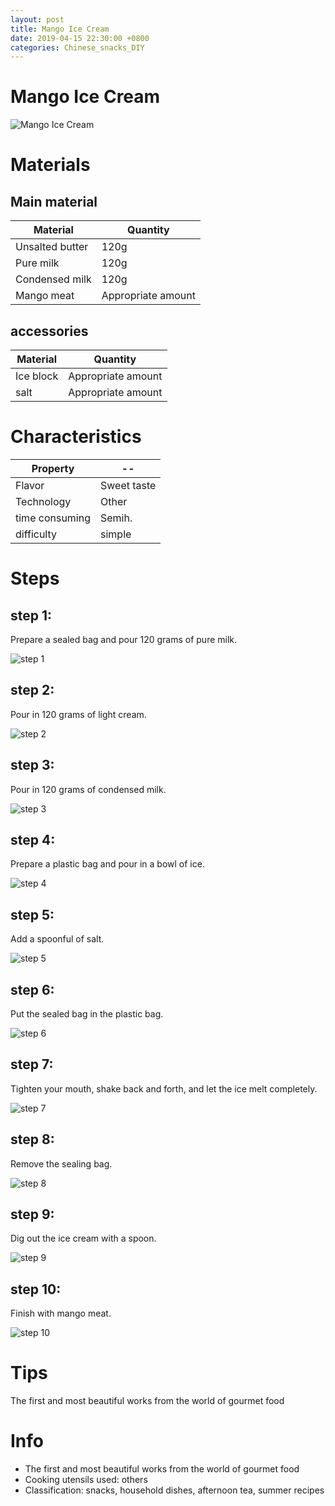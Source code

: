 ```yaml
---
layout: post
title: Mango Ice Cream
date: 2019-04-15 22:30:00 +0800
categories: Chinese_snacks_DIY
---
```


# Mango Ice Cream

![Mango Ice Cream]({{site.baseurl}}/img/401311/401311.jpg)

# Materials


## Main material

Material|Quantity
--|--
Unsalted butter|120g
Pure milk|120g
Condensed milk|120g
Mango meat|Appropriate amount

## accessories

Material|Quantity
--|--
Ice block|Appropriate amount
salt|Appropriate amount

# Characteristics

Property|--
--|--
Flavor|Sweet taste
Technology|Other
time consuming|Semih.
difficulty|simple

# Steps

## step 1:

Prepare a sealed bag and pour 120 grams of pure milk.

![step 1]({{site.baseurl}}/img/401311/1.jpg)

## step 2:

Pour in 120 grams of light cream.

![step 2]({{site.baseurl}}/img/401311/2.jpg)

## step 3:

Pour in 120 grams of condensed milk.

![step 3]({{site.baseurl}}/img/401311/3.jpg)

## step 4:

Prepare a plastic bag and pour in a bowl of ice.

![step 4]({{site.baseurl}}/img/401311/4.jpg)

## step 5:

Add a spoonful of salt.

![step 5]({{site.baseurl}}/img/401311/5.jpg)

## step 6:

Put the sealed bag in the plastic bag.

![step 6]({{site.baseurl}}/img/401311/6.jpg)

## step 7:

Tighten your mouth, shake back and forth, and let the ice melt completely.

![step 7]({{site.baseurl}}/img/401311/7.jpg)

## step 8:

Remove the sealing bag.

![step 8]({{site.baseurl}}/img/401311/8.jpg)

## step 9:

Dig out the ice cream with a spoon.

![step 9]({{site.baseurl}}/img/401311/9.jpg)

## step 10:

Finish with mango meat.

![step 10]({{site.baseurl}}/img/401311/10.jpg)

# Tips

The first and most beautiful works from the world of gourmet food

# Info

- The first and most beautiful works from the world of gourmet food
- Cooking utensils used: others
- Classification: snacks, household dishes, afternoon tea, summer recipes